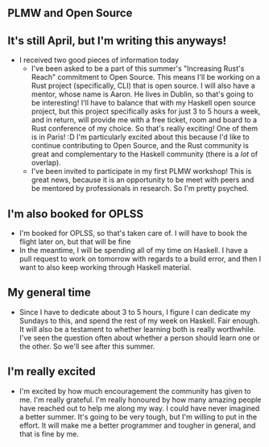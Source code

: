 ## PLMW and Open Source

## It's still April, but I'm writing this anyways!

- I received two good pieces of information today
  - I've been asked to be a part of this summer's "Increasing Rust's Reach" commitment to Open Source.
    This means I'll be working on a Rust project (specifically, CLI) that is open source. I will also
    have a mentor, whose name is Aaron. He lives in Dublin, so that's going to be interesting!
    I'll have to balance that with my Haskell open source project, but this project specifically asks
    for just 3 to 5 hours a week, and in return, will provide me with a free ticket, room and board to a
    Rust conference of my choice. So that's really exciting! One of them is in Paris! :D
    I'm particularly excited about this because I'd like to continue contributing to Open Source,
    and the Rust community is great and complementary to the Haskell community (there is a *lot* of overlap).
  - I've been invited to participate in my first PLMW workshop! This is great news, because it is an opportunity
    to be meet with peers and be mentored by professionals in research. So I'm pretty psyched.
    
## I'm also booked for OPLSS
- I'm booked for OPLSS, so that's taken care of. I will have to book the flight later on, but that will be fine
- In the meantime, I will be spending all of my time on Haskell. I have a pull request to work on tomorrow
  with regards to a build error, and then I want to also keep working through Haskell material.
  
## My general time
- Since I have to dedicate about 3 to 5 hours, I figure I can dedicate my Sundays to this, and spend the rest of my
  week on Haskell. Fair enough. It will also be a testament to whether learning both is really worthwhile. I've seen
  the question often about whether a person should learn one or the other. So we'll see after this summer.
  
## I'm really excited
- I'm excited by how much encouragement the community has given to me. I'm really grateful. I'm really honoured by how
  many amazing people have reached out to help me along my way. I could have never imagined a better summer. It's going
  to be very tough, but I'm willing to put in the effort. It will make me a better programmer and tougher in general,
  and that is fine by me.
    
